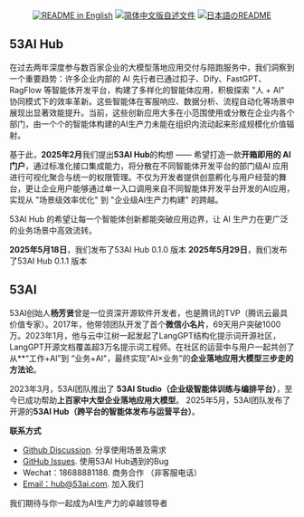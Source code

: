 <div align="center">
  <a href="./README.md"><img alt="README in English" src="https://img.shields.io/badge/English-d9d9d9"></a>
  <a href="./README_CN.md"><img alt="简体中文版自述文件" src="https://img.shields.io/badge/简体中文-d9d9d9"></a>
  <a href="./README_JA.md"><img alt="日本語のREADME" src="https://img.shields.io/badge/日本語-d9d9d9"></a>
</div>

## 53AI Hub

在过去两年深度参与数百家企业的大模型落地应用交付与陪跑服务中，我们洞察到一个重要趋势：许多企业内部的 AI 先行者已通过扣子、Dify、FastGPT、RagFlow 等智能体开发平台，构建了多样化的智能体应用，积极探索 "人 + AI" 协同模式下的效率革新。这些智能体在客服响应、数据分析、流程自动化等场景中展现出显著效能提升。当前，这些创新应用大多在小范围使用或分散在企业内各个部门，由一个个的智能体构建的AI生产力未能在组织内流动起来形成规模化价值辐射。

基于此，**2025年2月**我们提出**53AI Hub**的构想 —— 希望打造一款**开箱即用的 AI 门户**，通过标准化接口集成能力，将分散在不同智能体开发平台的部门级AI 应用进行可视化聚合与统一的权限管理。不仅为开发者提供创意孵化与用户经营的舞台，更让企业用户能够通过单一入口调用来自不同智能体开发平台开发的AI应用，实现从 "场景级效率优化" 到 "企业级AI生产力构建" 的跨越。

53AI Hub 的希望让每一个智能体创新都能突破应用边界，让 AI 生产力在更广泛的业务场景中高效流转。

**2025年5月18日**，我们发布了53AI Hub  0.1.0 版本
**2025年5月29日**，我们发布了53AI Hub  0.1.1 版本

## 53AI

53AI创始人**杨芳贤**曾是一位资深开源软件开发者，也是腾讯的TVP（腾讯云最具价值专家）。2017年，他带领团队开发了首个**微信小名片**，69天用户突破1000万。2023年1月，他与云中江树一起发起了LangGPT结构化提示词开源社区，LangGPT开源文档覆盖超3万名提示词工程师。在社区的运营中与用户一起共创了从**“工作+AI”到 “业务+AI"，最终实现"AI×业务"的**企业落地应用大模型三步走的方法论**。

2023年3月，53AI团队推出了 **53AI Studio（企业级智能体训练与编排平台）**，至今已成功帮助**上百家中大型企业落地应用大模型**。
2025年5月，53AI团队发布了开源的**53AI Hub（跨平台的智能体发布与运营平台）**。

**联系方式**

- [Github Discussion](https://github.com/53AI/53AIHub/discussions). 分享使用场景及需求
- [GitHub Issues](https://github.com/53AI/53AIHub/issues). 使用53AI Hub遇到的Bug
- Wechat：18688881188. 商务合作 （非客服电话）
- [Email：hub@53ai.com](mailto:hub@53ai.com).  加入我们

我们期待与你一起成为AI生产力的卓越领导者
